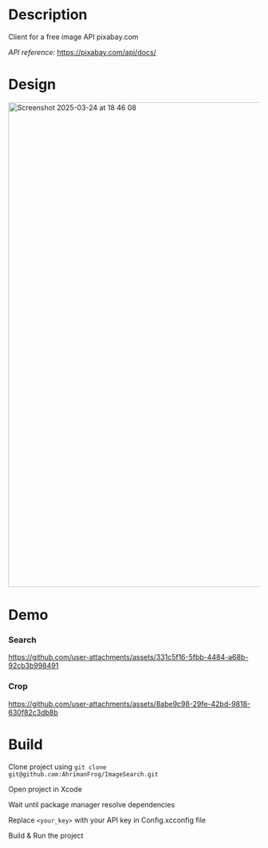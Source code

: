 # Description
Client for a free image API pixabay.com

*API reference:* https://pixabay.com/api/docs/

# Design
<img width="972" alt="Screenshot 2025-03-24 at 18 46 08" src="https://github.com/user-attachments/assets/3a22ff95-a160-40c4-8749-6c4e973ab3b8" />

# Demo
### Search
https://github.com/user-attachments/assets/331c5f16-5fbb-4484-a68b-92cb3b998491
### Crop
https://github.com/user-attachments/assets/8abe9c98-29fe-42bd-9818-630f82c3db8b

# Build
Clone project using
`git clone git@github.com:AhrimanFrog/ImageSearch.git`

Open project in Xcode

Wait until package manager resolve dependencies

Replace `<your_key>` with your API key in Config.xcconfig file

Build & Run the project 
